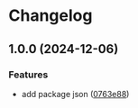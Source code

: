 # Changelog

## 1.0.0 (2024-12-06)


### Features

* add package json ([0763e88](https://github.com/resmall/release-please-test/commit/0763e8895f18d049907af5a2f22d581020fa46dc))
